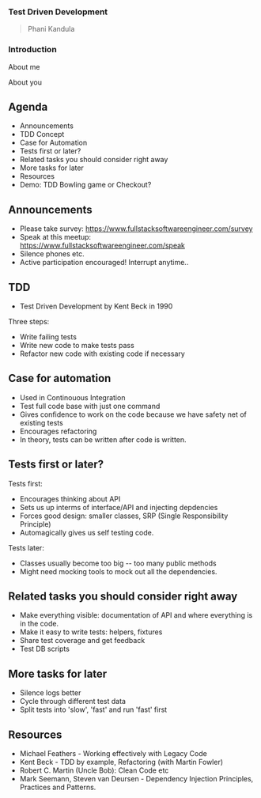 ### Test Driven Development

> Phani Kandula



### Introduction


About me


About you



## Agenda
- Announcements
- TDD Concept
- Case for Automation
- Tests first or later?
- Related tasks you should consider right away
- More tasks for later
- Resources
- Demo: TDD Bowling game or Checkout?



## Announcements
- Please take survey: https://www.fullstacksoftwareengineer.com/survey
- Speak at this meetup: https://www.fullstacksoftwareengineer.com/speak 
- Silence phones etc.
- Active participation encouraged! Interrupt anytime..



## TDD 

- Test Driven Development by Kent Beck in 1990

Three steps:
- Write failing tests
- Write new code to make tests pass
- Refactor new code with existing code if necessary



## Case for automation
- Used in Continouous Integration
- Test full code base with just one command
- Gives confidence to work on the code because we have safety net of existing tests
- Encourages refactoring
- In theory, tests can be written after code is written.



## Tests first or later?
Tests first:
- Encourages thinking about API
- Sets us up interms of interface/API and injecting depdencies
- Forces good design: smaller classes, SRP (Single Responsibility Principle)
- Automagically gives us self testing code.


Tests later:
- Classes usually become too big -- too many public methods
- Might need mocking tools to mock out all the dependencies.



## Related tasks you should consider right away
- Make everything visible: documentation of API and where everything is in the code.
- Make it easy to write tests: helpers, fixtures
- Share test coverage and get feedback
- Test DB scripts



## More tasks for later
- Silence logs better
- Cycle through different test data
- Split tests into 'slow', 'fast' and run 'fast' first



## Resources
- Michael Feathers - Working effectively with Legacy Code
- Kent Beck - TDD by example, Refactoring (with Martin Fowler)
- Robert C. Martin (Uncle Bob): Clean Code etc
- Mark Seemann, Steven van Deursen - Dependency Injection Principles, Practices and Patterns.
